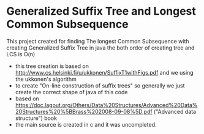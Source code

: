 # Generalized Suffix Tree and Longest Common Subsequence
This project created for finding The longest Common Subsequence with creating  Generalized Suffix Tree in java
the both order of creating tree and LCS is O(n)
 * this tree creation is based on http://www.cs.helsinki.fi/u/ukkonen/SuffixT1withFigs.pdf and we using the ukkonen's algorithm
 * to create "On-line construction of suffix trees" so generally we just create the correct shape of java of this code
 * based on https://doc.lagout.org/Others/Data%20Structures/Advanced%20Data%20Structures%20%5BBrass%202008-09-08%5D.pdf ("Advanced data structure") book
 *  the main source is created in c and it was uncompleted.
